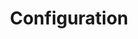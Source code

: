 ---
layout: default
title: Configuration
nav_order: 3
#nav_exclude: true
parent: Working
permalink: /working/configuration
---